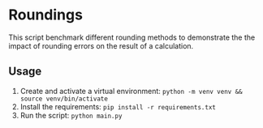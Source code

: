 # Roundings

This script benchmark different rounding methods to demonstrate the the impact of rounding errors on the result of a calculation.

## Usage

1. Create and activate a virtual environment: `python -m venv venv && source venv/bin/activate`
2. Install the requirements: `pip install -r requirements.txt`
3. Run the script: `python main.py`